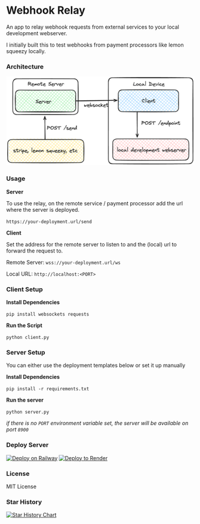 # Webhook Relay
An app to relay webhook requests from external services to your local development webserver.

I initially built this to test webhooks from payment processors like lemon squeezy locally.


### Architecture
![img.png](docs/architecture.png)

### Usage
**Server**

To use the relay, on the remote service / payment processor add the url where the server is deployed.

`https://your-deployment.url/send`

**Client**

Set the address for the remote server to listen to and the (local) url to forward the request to.

Remote Server: `wss://your-deployment.url/ws`

Local URL: `http://localhost:<PORT>`

### Client Setup
**Install Dependencies**

`pip install websockets requests`

**Run the Script**

`python client.py`

### Server Setup
You can either use the deployment templates below or set it up manually

**Install Dependencies**

`pip install -r requirements.txt`

**Run the server**

`python server.py`

*if there is no `PORT` environment variable set, the server will be available on port `8900`*

### Deploy Server
[![Deploy on Railway](https://railway.app/button.svg)](https://railway.app/template/iWhGqo?referralCode=wq3ZL4)
[![Deploy to Render](https://render.com/images/deploy-to-render-button.svg)](https://render.com/deploy)

### License 
MIT License

### Star History
[![Star History Chart](https://api.star-history.com/svg?repos=kry0sc0pic/WebhookRelay&type=Date)](https://star-history.com/#kry0sc0pic/WebhookRelay&Date)